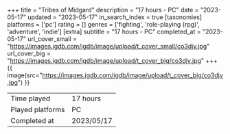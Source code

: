 +++
title = "Tribes of Midgard"
description = "17 hours - PC"
date = "2023-05-17"
updated = "2023-05-17"
in_search_index = true
[taxonomies]
platforms = ['pc']
rating = []
genres = ['fighting', 'role-playing (rpg)', 'adventure', 'indie']
[extra]
subtitle = "17 hours - PC"
completed_at = "2023-05-17"
url_cover_small = "https://images.igdb.com/igdb/image/upload/t_cover_small/co3djv.jpg"
url_cover_big = "https://images.igdb.com/igdb/image/upload/t_cover_big/co3djv.jpg"
+++
{{ image(src="https://images.igdb.com/igdb/image/upload/t_cover_big/co3djv.jpg") }}

|              |            |
| ------------ | ---------- |
| Time played  | 17 hours |
| Played platforms    | PC |
| Completed at | 2023/05/17 |


